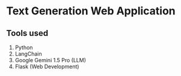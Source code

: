 # Text Generation Web Application

## Tools used
1. Python
2. LangChain
3. Google Gemini 1.5 Pro (LLM)
4. Flask (Web Development)

